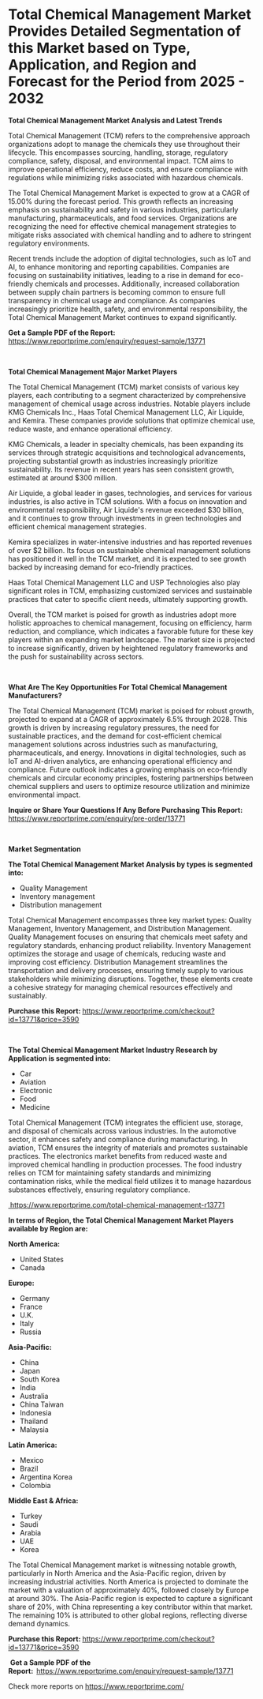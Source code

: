 <p><h1>Total Chemical Management Market Provides Detailed Segmentation of this Market based on Type, Application, and Region and Forecast for the Period from 2025 - 2032</h1></p><p><strong>Total Chemical Management Market Analysis and Latest Trends</strong></p>
<p><p>Total Chemical Management (TCM) refers to the comprehensive approach organizations adopt to manage the chemicals they use throughout their lifecycle. This encompasses sourcing, handling, storage, regulatory compliance, safety, disposal, and environmental impact. TCM aims to improve operational efficiency, reduce costs, and ensure compliance with regulations while minimizing risks associated with hazardous chemicals.</p><p>The Total Chemical Management Market is expected to grow at a CAGR of 15.00% during the forecast period. This growth reflects an increasing emphasis on sustainability and safety in various industries, particularly manufacturing, pharmaceuticals, and food services. Organizations are recognizing the need for effective chemical management strategies to mitigate risks associated with chemical handling and to adhere to stringent regulatory environments.</p><p>Recent trends include the adoption of digital technologies, such as IoT and AI, to enhance monitoring and reporting capabilities. Companies are focusing on sustainability initiatives, leading to a rise in demand for eco-friendly chemicals and processes. Additionally, increased collaboration between supply chain partners is becoming common to ensure full transparency in chemical usage and compliance. As companies increasingly prioritize health, safety, and environmental responsibility, the Total Chemical Management Market continues to expand significantly.</p></p>
<p><strong>Get a Sample PDF of the Report:&nbsp;</strong> <a href="https://www.reportprime.com/enquiry/request-sample/13771?utm_campaign=2640&utm_medium=2&utm_source=Github&utm_content=ia&utm_term=20032025&utm_id=total-chemical-management">https://www.reportprime.com/enquiry/request-sample/13771</a></p>
<p>&nbsp;</p>
<p><strong>Total Chemical Management Major Market Players</strong></p>
<p><p>The Total Chemical Management (TCM) market consists of various key players, each contributing to a segment characterized by comprehensive management of chemical usage across industries. Notable players include KMG Chemicals Inc., Haas Total Chemical Management LLC, Air Liquide, and Kemira. These companies provide solutions that optimize chemical use, reduce waste, and enhance operational efficiency.</p><p>KMG Chemicals, a leader in specialty chemicals, has been expanding its services through strategic acquisitions and technological advancements, projecting substantial growth as industries increasingly prioritize sustainability. Its revenue in recent years has seen consistent growth, estimated at around $300 million.</p><p>Air Liquide, a global leader in gases, technologies, and services for various industries, is also active in TCM solutions. With a focus on innovation and environmental responsibility, Air Liquide's revenue exceeded $30 billion, and it continues to grow through investments in green technologies and efficient chemical management strategies.</p><p>Kemira specializes in water-intensive industries and has reported revenues of over $2 billion. Its focus on sustainable chemical management solutions has positioned it well in the TCM market, and it is expected to see growth backed by increasing demand for eco-friendly practices.</p><p>Haas Total Chemical Management LLC and USP Technologies also play significant roles in TCM, emphasizing customized services and sustainable practices that cater to specific client needs, ultimately supporting growth.</p><p>Overall, the TCM market is poised for growth as industries adopt more holistic approaches to chemical management, focusing on efficiency, harm reduction, and compliance, which indicates a favorable future for these key players within an expanding market landscape. The market size is projected to increase significantly, driven by heightened regulatory frameworks and the push for sustainability across sectors.</p></p>
<p>&nbsp;</p>
<p><strong>What Are The Key Opportunities For Total Chemical Management Manufacturers?</strong></p>
<p><p>The Total Chemical Management (TCM) market is poised for robust growth, projected to expand at a CAGR of approximately 6.5% through 2028. This growth is driven by increasing regulatory pressures, the need for sustainable practices, and the demand for cost-efficient chemical management solutions across industries such as manufacturing, pharmaceuticals, and energy. Innovations in digital technologies, such as IoT and AI-driven analytics, are enhancing operational efficiency and compliance. Future outlook indicates a growing emphasis on eco-friendly chemicals and circular economy principles, fostering partnerships between chemical suppliers and users to optimize resource utilization and minimize environmental impact.</p></p>
<p><strong>Inquire or Share Your Questions If Any Before Purchasing This Report:</strong> <a href="https://www.reportprime.com/enquiry/pre-order/13771?utm_campaign=2640&utm_medium=2&utm_source=Github&utm_content=ia&utm_term=20032025&utm_id=total-chemical-management">https://www.reportprime.com/enquiry/pre-order/13771</a></p>
<p>&nbsp;</p>
<p><strong>Market Segmentation</strong></p>
<p><strong>The Total Chemical Management Market Analysis by types is segmented into:</strong></p>
<p><ul><li>Quality Management</li><li>Inventory management</li><li>Distribution management</li></ul></p>
<p><p>Total Chemical Management encompasses three key market types: Quality Management, Inventory Management, and Distribution Management. Quality Management focuses on ensuring that chemicals meet safety and regulatory standards, enhancing product reliability. Inventory Management optimizes the storage and usage of chemicals, reducing waste and improving cost efficiency. Distribution Management streamlines the transportation and delivery processes, ensuring timely supply to various stakeholders while minimizing disruptions. Together, these elements create a cohesive strategy for managing chemical resources effectively and sustainably.</p></p>
<p><strong>Purchase this Report:&nbsp;</strong><a href="https://www.reportprime.com/checkout?id=13771&price=3590&utm_campaign=2640&utm_medium=2&utm_source=Github&utm_content=ia&utm_term=20032025&utm_id=total-chemical-management">https://www.reportprime.com/checkout?id=13771&price=3590</a></p>
<p>&nbsp;</p>
<p><strong>The Total Chemical Management Market Industry Research by Application is segmented into:</strong></p>
<p><ul><li>Car</li><li>Aviation</li><li>Electronic</li><li>Food</li><li>Medicine</li></ul></p>
<p><p>Total Chemical Management (TCM) integrates the efficient use, storage, and disposal of chemicals across various industries. In the automotive sector, it enhances safety and compliance during manufacturing. In aviation, TCM ensures the integrity of materials and promotes sustainable practices. The electronics market benefits from reduced waste and improved chemical handling in production processes. The food industry relies on TCM for maintaining safety standards and minimizing contamination risks, while the medical field utilizes it to manage hazardous substances effectively, ensuring regulatory compliance.</p></p>
<p><a href="https://www.reportprime.com/total-chemical-management-r13771?utm_campaign=2640&utm_medium=2&utm_source=Github&utm_content=ia&utm_term=20032025&utm_id=total-chemical-management">&nbsp;https://www.reportprime.com/total-chemical-management-r13771</a></p>
<p><strong>In terms of Region, the Total Chemical Management Market Players available by Region are:</strong></p>
<p>
    <p> <strong> North America: </strong>
        <ul>
            <li>United States</li>
            <li>Canada</li>
        </ul>
        </p> 
    <p> <strong> Europe: </strong>
        <ul>
            <li>Germany</li>
            <li>France</li>
            <li>U.K.</li>
            <li>Italy</li>
            <li>Russia</li>
        </ul>
        </p> 
    <p> <strong> Asia-Pacific: </strong>
        <ul>
            <li>China</li>
            <li>Japan</li>
            <li>South Korea</li>
            <li>India</li>
            <li>Australia</li>
            <li>China Taiwan</li>
            <li>Indonesia</li>
            <li>Thailand</li>
            <li>Malaysia</li>
        </ul>
        </p> 
    <p> <strong> Latin America: </strong>
        <ul>
            <li>Mexico</li>
            <li>Brazil</li>
            <li>Argentina Korea</li>
            <li>Colombia</li>
        </ul>
        </p> 
    <p> <strong> Middle East & Africa: </strong>
        <ul>
            <li>Turkey</li>
            <li>Saudi</li>
            <li>Arabia</li>
            <li>UAE</li>
            <li>Korea</li>
        </ul>
    </p>
    </p>
<p><p>The Total Chemical Management market is witnessing notable growth, particularly in North America and the Asia-Pacific region, driven by increasing industrial activities. North America is projected to dominate the market with a valuation of approximately 40%, followed closely by Europe at around 30%. The Asia-Pacific region is expected to capture a significant share of 20%, with China representing a key contributor within that market. The remaining 10% is attributed to other global regions, reflecting diverse demand dynamics.</p></p>
<p><strong>Purchase this Report: </strong><a href="https://www.reportprime.com/checkout?id=13771&price=3590&utm_campaign=2640&utm_medium=2&utm_source=Github&utm_content=ia&utm_term=20032025&utm_id=total-chemical-management">https://www.reportprime.com/checkout?id=13771&price=3590</a></p>
<p>&nbsp;<strong>Get a Sample PDF of the Report:&nbsp;&nbsp;</strong><a href="https://www.reportprime.com/enquiry/request-sample/13771?utm_campaign=2640&utm_medium=2&utm_source=Github&utm_content=ia&utm_term=20032025&utm_id=total-chemical-management">https://www.reportprime.com/enquiry/request-sample/13771</a></p>
<p><strong></strong></p>
<p>Check more reports on <a href="https://www.reportprime.com/?utm_campaign=2640&utm_medium=2&utm_source=Github&utm_content=ia&utm_term=20032025&utm_id=total-chemical-management">https://www.reportprime.com/</a></p>